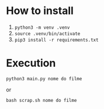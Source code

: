 # How to install

1. `python3 -m venv .venv`
2. `source .venv/bin/activate`
3. `pip3 install -r requirements.txt`

# Execution

`python3 main.py nome do filme`

or 

`bash scrap.sh nome do filme`

